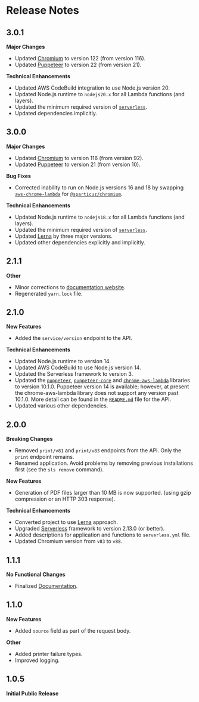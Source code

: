 # Release Notes

## 3.0.1
**Major Changes**

* Updated [Chromium](https://www.chromium.org/) to version 122 (from version 116).
* Updated [Puppeteer](https://pptr.dev/) to version 22 (from version 21).


**Technical Enhancements**

* Updated AWS CodeBuild integration to use Node.js version 20.
* Updated Node.js runtime to `nodejs20.x` for all Lambda functions (and layers).
* Updated the minimum required version of [`serverless`](https://www.serverless.com/).
* Updated dependencies implicitly.

## 3.0.0
**Major Changes**

* Updated [Chromium](https://www.chromium.org/) to version 116 (from version 92).
* Updated [Puppeteer](https://pptr.dev/) to version 21 (from version 10).

**Bug Fixes**

* Corrected inability to run on Node.js versions 16 and 18 by swapping [`aws-chrome-lambda`](https://github.com/alixaxel/chrome-aws-lambda) for [`@sparticuz/chromium`](https://github.com/Sparticuz/chromium).

**Technical Enhancements**

* Updated Node.js runtime to `nodejs18.x` for all Lambda functions (and layers).
* Updated the minimum required version of [`serverless`](https://www.serverless.com/).
* Updated [Lerna](https://lerna.js.org/) by three major versions.
* Updated other dependencies explicitly and implicitly.

## 2.1.1
**Other**

* Minor corrections to [documentation website](https://barchart.github.io/aws-lambda-pdf-generator/#).
* Regenerated `yarn.lock` file.

## 2.1.0
**New Features**

* Added the `service/version` endpoint to the API.

**Technical Enhancements**

* Updated Node.js runtime to version 14.
* Updated AWS CodeBuild to use Node.js version 14.
* Updated the Serverless framework to version 3.
* Updated the [`puppeteer`](https://github.com/puppeteer/puppeteer), [`puppeteer-core`](https://github.com/puppeteer/puppeteer) and [`chrome-aws-lambda`](https://github.com/alixaxel/chrome-aws-lambda) libraries to version 10.1.0. Puppeteer version 14 is available; however, at present the chrome-aws-lambda library does not support any version past 10.1.0. More detail can be found in the [`README.md`](https://github.com/barchart/aws-lambda-pdf-generator/tree/master/packages/api#technical-notes) file for the API.
* Updated various other dependencies.

## 2.0.0
**Breaking Changes**

* Removed `print/v81` and `print/v83` endpoints from the API. Only the `print` endpoint remains.
* Renamed application. Avoid problems by removing previous installations first (see the `sls remove` command).

**New Features**

* Generation of PDF files larger than 10 MB is now supported. (using gzip compression or an HTTP 303 response).

**Technical Enhancements**

* Converted project to use [Lerna](https://github.com/lerna/lerna) approach.
* Upgraded [Serverless](https://www.serverless.com/) framework to version 2.13.0 (or better).
* Added descriptions for application and functions to `serverless.yml` file.
* Updated Chromium version from `v83` to `v88`.


## 1.1.1
**No Functional Changes**

* Finalized [Documentation](https://barchart.github.io/aws-lambda-pdf-generator/#/).

## 1.1.0
**New Features**

* Added ```source``` field as part of the request body.

**Other**

* Added printer failure types.
* Improved logging.

## 1.0.5
**Initial Public Release**
